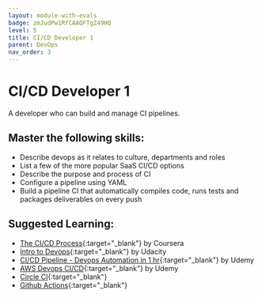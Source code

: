 ```yaml
---
layout: module-with-evals
badge: zmJudPw1RfCAAQFTgZ49HQ
level: 5
title: CI/CD Developer 1
parent: DevOps
nav_order: 3
---
```

# CI/CD Developer 1

A developer who can build and manage CI pipelines.

## Master the following skills:

- Describe devops as it relates to culture, departments and roles
- List a few of the more popular SaaS CI/CD options
- Describe the purpose and process of CI
- Configure a pipeline using YAML
- Build a pipeline CI that automatically compiles code, runs tests and packages deliverables on every push

## Suggested Learning:

- [The CI/CD Process](https://www.coursera.org/lecture/uva-darden-continous-delivery-devops/the-ci-cd-process-QZG2b){:target="\_blank"} by Coursera
- [Intro to Devops](https://www.udacity.com/course/intro-to-devops--ud611){:target="\_blank"} by Udacity
- [CI/CD Pipeline - Devops Automation in 1 hr](https://www.udemy.com/course/ci-cd-pinepline-devops-automation-in-1-hr/){:target="\_blank"} by Udemy
- [AWS Devops CI/CD](https://www.udemy.com/course/nodejs-cicd-aws-codepipeline-codebuild-mocha-zero-to-hero/){:target="\_blank"} by Udemy
- [Circle CI](https://circleci.com/){:target="\_blank"}
- [Github Actions](https://github.com/features/actions){:target="\_blank"}

